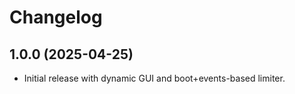 # Changelog

## 1.0.0 (2025-04-25)
- Initial release with dynamic GUI and boot+events-based limiter.
